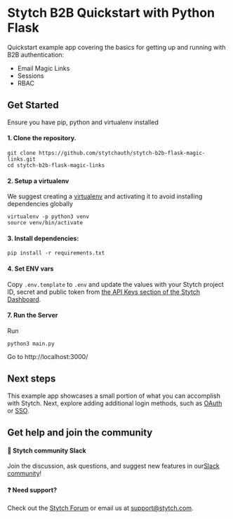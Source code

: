 # Stytch B2B Quickstart with Python Flask
Quickstart example app covering the basics for getting up and running with B2B authentication:
* Email Magic Links
* Sessions
* RBAC

## Get Started
Ensure you have pip, python and virtualenv installed

#### 1. Clone the repository.
```
git clone https://github.com/stytchauth/stytch-b2b-flask-magic-links.git
cd stytch-b2b-flask-magic-links
```

#### 2. Setup a virtualenv

We suggest creating a [virtualenv](https://docs.python.org/3/library/venv.html) and activating it to avoid installing dependencies globally
```
virtualenv -p python3 venv
source venv/bin/activate
```

#### 3. Install dependencies:
```
pip install -r requirements.txt
```

#### 4. Set ENV vars

Copy `.env.template` to `.env` and update the values with your Stytch project ID, secret and public token from [the API Keys section of the Stytch Dashboard](https://stytch.com/dashboard/api-keys).

#### 7. Run the Server
Run
```
python3 main.py
```
Go to http://localhost:3000/

## Next steps

This example app showcases a small portion of what you can accomplish with Stytch. Next, explore adding additional login methods, such as [OAuth](https://stytch.com/docs/b2b/guides/oauth/initial-setup) or [SSO](https://stytch.com/docs/b2b/guides/sso/initial-setup).

## Get help and join the community

#### :speech_balloon: Stytch community Slack

Join the discussion, ask questions, and suggest new features in our ​[Slack community](https://stytch.com/docs/resources/support/overview)!

#### :question: Need support?

Check out the [Stytch Forum](https://forum.stytch.com/) or email us at [support@stytch.com](mailto:support@stytch.com).
